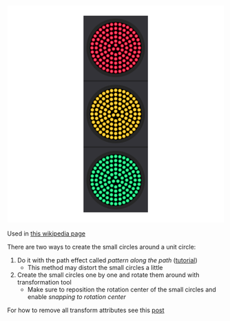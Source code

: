 ![The vector graphic](5-colors-refined.svg)

Used in [this wikipedia page](https://fa.wikipedia.org/wiki/%DA%86%D8%B1%D8%A7%D8%BA_%D8%B1%D8%A7%D9%87%D9%86%D9%85%D8%A7%DB%8C%DB%8C)

There are two ways to create the small circles around a unit circle:
 1. Do it with the path effect called *pattern along the path* ([tutorial](https://www.youtube.com/watch?v=3jve45Z60iU))
    - This method may distort the small circles a little
 2. Create the small circles one by one and rotate them around with transformation tool
    - Make sure to reposition the rotation center of the small circles and enable *snapping to rotation center*

For how to remove all transform attributes see this [post](https://stackoverflow.com/a/41258748)
